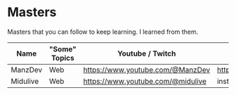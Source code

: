 # Masters 
Masters that you can follow to keep learning. I learned from them.

Name | "Some" Topics | Youtube / Twitch | Website / Social Networks
|---|---|---|---|
ManzDev | Web | https://www.youtube.com/@ManzDev | https://manz.dev/  |
Midulive| Web | https://www.youtube.com/@midulive | instagram.com/midu.dev  |
